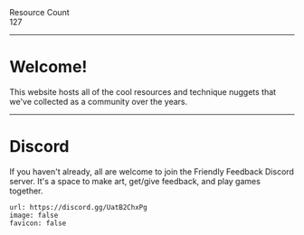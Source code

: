 <div markdown="1" class="ff_badge">
<div markdown="1" class="ff_badge_title">Resource Count</div>
<div markdown="1" class="ff_badge_value">127</div>
</div>

___

# Welcome!

This website hosts all of the cool resources and technique nuggets that we've collected as a community over the years. 

---
# Discord
If you haven't already, all are welcome to join the Friendly Feedback Discord server. It's a space to make art, get/give feedback, and play games together.

```embed
url: https://discord.gg/UatB2ChxPg
image: false
favicon: false
```